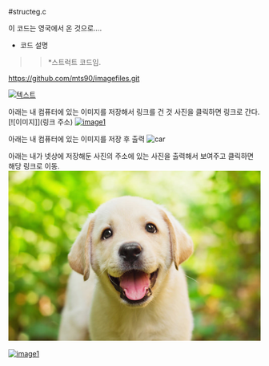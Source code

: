 #structeg.c

이 코드는 영국에서 온 것으로....

+ 코드 설명
>> *스트럭트 코드임.

https://github.com/mts90/imagefiles.git


[![텍스트](http://cfile24.uf.tistory.com/image/2444873B57E257821FA2AE)](https://unity3d.com/kr)

아래는 내 컴퓨터에 있는 이미지를 저장해서 링크를 건 것 사진을 클릭하면 링크로 간다.[![이미지]](링크 주소)
[![image1](https://user-images.githubusercontent.com/13655606/39234556-92dcc8dc-48ae-11e8-92d2-3ff13a527b48.jpg)](https://blog.naver.com/mts90/221261220851)

아래는 내 컴퓨터에 있는 이미지를 저장 후 출력
![car](https://user-images.githubusercontent.com/13655606/39234606-ae521c2a-48ae-11e8-86c7-c336d1830f5a.jpg)

아래는 내가 넷상에 저장해둔 사진의 주소에 있는 사진을 출력해서 보여주고 클릭하면 해당 링크로 이동.
[![image1](https://github.com/mts90/imagefiles/blob/master/image1.jpg)](https://blog.naver.com/mts90/221261220851)

[![image1](http://photo.hankooki.com/newsphoto/v001/2018/01/03/sol20180103131629_O_00_C_1.jpg)](https://blog.naver.com/mts90/221261220851)

